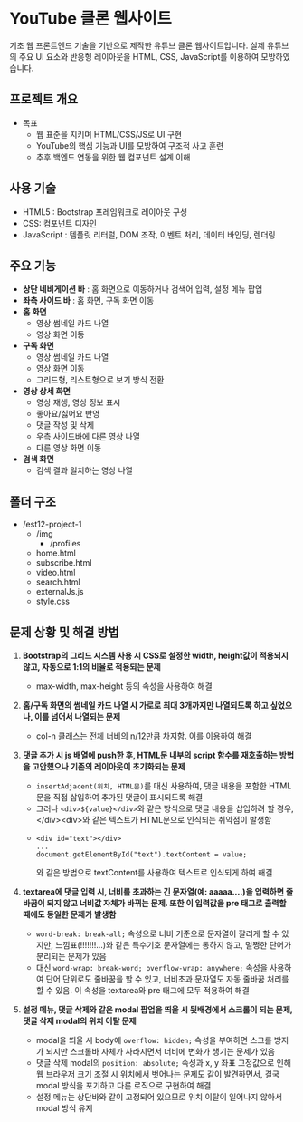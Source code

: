 # YouTube 클론 웹사이트
  기초 웹 프론트엔드 기술을 기반으로 제작한 유튜브 클론 웹사이트입니다. 실제 유튜브의 주요 UI 요소와 반응형 레이아웃을 HTML, CSS, JavaScript를 이용하여 모방하였습니다.

## 프로젝트 개요
  * 목표
    * 웹 표준을 지키며 HTML/CSS/JS로 UI 구현
    * YouTube의 핵심 기능과 UI를 모방하여 구조적 사고 훈련
    * 추후 백엔드 연동을 위한 웹 컴포넌트 설계 이해

## 사용 기술
  * HTML5 : Bootstrap 프레임워크로 레이아웃 구성
  * CSS: 컴포넌트 디자인
  * JavaScript : 템플릿 리터럴, DOM 조작, 이벤트 처리, 데이터 바인딩, 렌더링
## 주요 기능
  * __상단 네비게이션 바__ : 홈 화면으로 이동하거나 검색어 입력, 설정 메뉴 팝업
  * __좌측 사이드 바__ : 홈 화면, 구독 화면 이동
  * __홈 화면__
    * 영상 썸네일 카드 나열
    * 영상 화면 이동
  * __구독 화면__
    * 영상 썸네일 카드 나열
    * 영상 화면 이동
    * 그리드형, 리스트형으로 보기 방식 전환
  * __영상 상세 화면__
    * 영상 재생, 영상 정보 표시
    * 좋아요/싫어요 반영
    * 댓글 작성 및 삭제
    * 우측 사이드바에 다른 영상 나열
    * 다른 영상 화면 이동
  * __검색 화면__
    * 검색 결과 일치하는 영상 나열
   
## 폴더 구조
  * /est12-project-1
    * /img
      * /profiles
    * home.html
    * subscribe.html
    * video.html
    * search.html
    * externalJs.js
    * style.css

## 문제 상황 및 해결 방법
1. __Bootstrap의 그리드 시스템 사용 시 CSS로 설정한 width, height값이 적용되지 않고, 자동으로 1:1의 비율로 적용되는 문제__
    * max-width, max-height 등의 속성을 사용하여 해결

2. __홈/구독 화면의 썸네일 카드 나열 시 가로로 최대 3개까지만 나열되도록 하고 싶었으나, 이를 넘어서 나열되는 문제__
    * col-n 클래스는 전체 너비의 n/12만큼 차지함. 이를 이용하여 해결

3. __댓글 추가 시 js 배열에 push한 후, HTML문 내부의 script 함수를 재호출하는 방법을 고안했으나 기존의 레이아웃이 초기화되는 문제__
    * ```insertAdjacent(위치, HTML문)```를 대신 사용하여, 댓글 내용을 포함한 HTML문을 직접 삽입하여 추가된 댓글이 표시되도록 해결
    * 그러나 ```<div>${value}</div>```와 같은 방식으로 댓글 내용을 삽입하려 할 경우, \</div>\<div>와 같은 텍스트가 HTML문으로 인식되는 취약점이 발생함
    * ```
      <div id="text"></div>
      ...
      document.getElementById("text").textContent = value;
      ```
      와 같은 방법으로 textContent를 사용하여 텍스트로 인식되게 하여 해결

4. __textarea에 댓글 입력 시, 너비를 초과하는 긴 문자열(예: aaaaa....)을 입력하면 줄바꿈이 되지 않고 너비값 자체가 바뀌는 문제. 또한 이 입력값을 pre 태그로 출력할 때에도 동일한 문제가 발생함__
     * ```word-break: break-all;``` 속성으로 너비 기준으로 문자열이 잘리게 할 수 있지만, 느낌표(!!!!!!!...)와 같은 특수기호 문자열에는 통하지 않고, 멀쩡한 단어가 분리되는 문제가 있음
     * 대신 ```word-wrap: break-word; overflow-wrap: anywhere;``` 속성을 사용하여 단어 단위로도 줄바꿈을 할 수 있고, 너비초과 문자열도 자동 줄바꿈 처리를 할 수 있음. 이 속성을 textarea와 pre 태그에 모두 적용하여 해결

5. __설정 메뉴, 댓글 삭제와 같은 modal 팝업을 띄울 시 뒷배경에서 스크롤이 되는 문제, 댓글 삭제 modal의 위치 이탈 문제__
     * modal을 띄울 시 body에 ```overflow: hidden;``` 속성을 부여하면 스크롤 방지가 되지만 스크롤바 자체가 사라지면서 너비에 변화가 생기는 문제가 있음
     * 댓글 삭제 modal의 ```position: absolute;``` 속성과 x, y 좌표 고정값으로 인해 웹 브라우저 크기 조절 시 위치에서 벗어나는 문제도 같이 발견하면서, 결국 modal 방식을 포기하고 다른 로직으로 구현하여 해결
     * 설정 메뉴는 상단바와 같이 고정되어 있으므로 위치 이탈이 일어나지 않아서 modal 방식 유지
